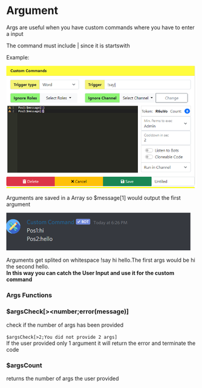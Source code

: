 # Argument

Args are useful when you have custom commands where you have to enter a input

The command must include \| since it is startswith

Example:

![example setup](../.gitbook/assets/image%20%2832%29.png)

Arguments are saved in a Array so $message\[1\] would output the first argument

![](../.gitbook/assets/image%20%2813%29.png)

Arguments get splited on whitespace !say hi hello.The first args would be hi the second hello.  
**In this way you can catch the User Input and use it for the custom command**  


### Args Functions

### $argsCheck\[&gt;&lt;number;error\(message\)\]

check if the number of args has been provided

`$argsCheck[>2;You did not provide 2 args]`  
If the user provided only 1 argument it will return the error and terminate the code

### $argsCount

returns the number of args the user provided

